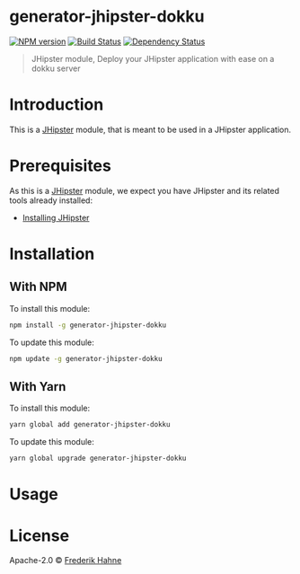 # generator-jhipster-dokku
[![NPM version][npm-image]][npm-url] [![Build Status][travis-image]][travis-url] [![Dependency Status][daviddm-image]][daviddm-url]
> JHipster module, Deploy your JHipster application with ease on a dokku server

# Introduction

This is a [JHipster](https://www.jhipster.tech/) module, that is meant to be used in a JHipster application.

# Prerequisites

As this is a [JHipster](https://www.jhipster.tech/) module, we expect you have JHipster and its related tools already installed:

- [Installing JHipster](https://www.jhipster.tech/installation/)

# Installation

## With NPM

To install this module:

```bash
npm install -g generator-jhipster-dokku
```

To update this module:

```bash
npm update -g generator-jhipster-dokku
```

## With Yarn

To install this module:

```bash
yarn global add generator-jhipster-dokku
```

To update this module:

```bash
yarn global upgrade generator-jhipster-dokku
```

# Usage

# License

Apache-2.0 © [Frederik Hahne](https://atomfrede.gitlab.io)


[npm-image]: https://img.shields.io/npm/v/generator-jhipster-dokku.svg
[npm-url]: https://npmjs.org/package/generator-jhipster-dokku
[travis-image]: https://travis-ci.org/atomfrede/generator-jhipster-dokku.svg?branch=master
[travis-url]: https://travis-ci.org/atomfrede/generator-jhipster-dokku
[daviddm-image]: https://david-dm.org/atomfrede/generator-jhipster-dokku.svg?theme=shields.io
[daviddm-url]: https://david-dm.org/atomfrede/generator-jhipster-dokku
